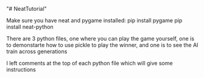 "# NeatTutorial" 

Make sure you have neat and pygame installed:
pip install pygame
pip install neat-python

There are 3 python files, one where you can play the game yourself, one is to demonstarte how to use pickle to play the winner, and one is to see the AI train across generations

I left comments at the top of each python file which will give some instructions


